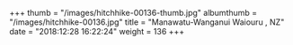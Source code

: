 +++
thumb = "/images/hitchhike-00136-thumb.jpg"
albumthumb = "/images/hitchhike-00136.jpg"
title = "Manawatu-Wanganui Waiouru , NZ"
date = "2018:12:28 16:22:24"
weight = 136
+++
